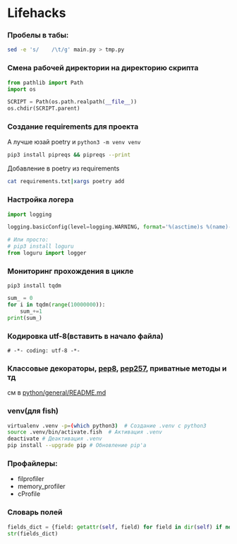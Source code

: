 # Lifehacks
### Пробелы в табы:
``` bash
sed -e 's/    /\t/g' main.py > tmp.py
```

### Смена рабочей директории на директорию скрипта<br>
``` python
from pathlib import Path
import os

SCRIPT = Path(os.path.realpath(__file__))
os.chdir(SCRIPT.parent)
```
### Создание requirements для проекта
А лучше юзай poetry и `python3 -m venv venv`
``` bash
pip3 install pipreqs && pipreqs --print
```
Добавление в poetry из requirements
``` bash
cat requirements.txt|xargs poetry add
```
### Настройка логера
``` python
import logging

logging.basicConfig(level=logging.WARNING, format='%(asctime)s %(name)-12s %(levelname)-8s %(message)s', datefmt='%y-%m-%d %H:%M:%S')

# Или просто:
# pip3 install loguru
from loguru import logger
```
### Мониторинг прохождения в цикле
`pip3 install tqdm`
``` python
sum_ = 0
for i in tqdm(range(10000000)):
    sum_+=1
print(sum_)
```
### Кодировка utf-8(вставить в начало файла)
```
# -*- coding: utf-8 -*-
```
### Классовые декораторы, [pep8](https://www.python.org/dev/peps/pep-0008/), [pep257](https://www.python.org/dev/peps/pep-0257/), приватные методы и тд
см в [python/general/README.md](https://gitlab.com/TeaDove/scripts/-/tree/master/python/general/)
### venv(для fish)
``` bash
virtualenv .venv -p=(which python3)  # Создание .venv с python3
source .venv/bin/activate.fish  # Активация .venv
deactivate # Деактивация .venv
pip install --upgrade pip # Обновление pip'a
```
### Профайлеры:
- filprofiler
- memory_profiler
- cProfile
### Словарь полей
``` python
fields_dict = {field: getattr(self, field) for field in dir(self) if not field.startswith('_')}
str(fields_dict)
```
